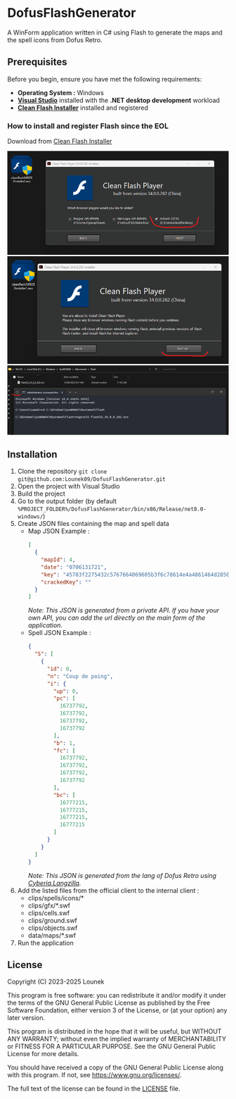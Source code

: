 # DofusFlashGenerator
A WinForm application written in C# using Flash to generate the maps and the spell icons from Dofus Retro.

## Prerequisites

Before you begin, ensure you have met the following requirements:
- **Operating System :** Windows
- **[Visual Studio](https://visualstudio.microsoft.com/fr/)** installed with the **.NET desktop development** workload
- **[Clean Flash Installer](https://gitlab.com/cleanflash/installer)** installed and registered

### How to install and register Flash since the EOL
Download from [Clean Flash Installer](https://gitlab.com/cleanflash/installer)

![setup_flash_1](/README_ressources/step1.png)
![setup_flash_2](/README_ressources/step2.png)
![setup_flash_3](/README_ressources/step3.png)

## Installation

1. Clone the repository `git clone git@github.com:Lounek09/DofusFlashGenerator.git`
2. Open the project with Visual Studio
3. Build the project 
4. Go to the output folder (by default `%PROJECT_FOLDER%/DofusFlashGenerator/bin/x86/Release/net8.0-windows/`)
5. Create JSON files containing the map and spell data
    - Map JSON Example :
        ```json
        [
          {
            "mapId": 4,
            "date": "0706131721",
            "key": "45783f2275432c5767664069605b3f6c78614e4a4861464d28503c736165793763242532355d6f264b3f7c33796552505b505140797b73307448632a34237364702532424a6b50545e7b20415f36203c40506e634560274b253242237b4332306c7a6645393c7955705d2c3474465b493369403838752532422772355f765a4d4a342a5624234e45786e67725c6878683e5f263a4a2c2c287d70267a77296a2665372056552e7a35737442556b4d573c2f52232f554054446d227960733246",
            "crackedKey": ""
          }
        ]
        ```
        *Note: This JSON is generated from a private API. If you have your own API, you can add the url directly on the main form of the application.*
    - Spell JSON Example :
        ```json
        {
          "S": [
            {
              "id": 0,
              "n": "Coup de poing",
              "i": {
                "up": 0,
                "pc": [
                  16737792,
                  16737792,
                  16737792,
                  16737792
                ],
                "b": 1,
                "fc": [
                  16737792,
                  16737792,
                  16737792,
                  16737792
                ],
                "bc": [
                  16777215,
                  16777215,
                  16777215,
                  16777215
                ]
              }
            }
          ]
        }
        ```
        *Note: This JSON is generated from the lang of Dofus Retro using [Cyberia.Langzilla](https://github.com/Lounek09/Cyberia/tree/main/Cyberia.Langzilla).*
6. Add the listed files from the official client to the internal client :
    - clips/spells/icons/*
    - clips/gfx/*.swf
    - clips/cells.swf
    - clips/ground.swf
    - clips/objects.swf
    - data/maps/*.swf
7. Run the application

## License
Copyright (C) 2023-2025 Lounek


This program is free software: you can redistribute it and/or modify
it under the terms of the GNU General Public License as published by
the Free Software Foundation, either version 3 of the License, or
(at your option) any later version.

This program is distributed in the hope that it will be useful,
but WITHOUT ANY WARRANTY; without even the implied warranty of
MERCHANTABILITY or FITNESS FOR A PARTICULAR PURPOSE. See the
GNU General Public License for more details.

You should have received a copy of the GNU General Public License
along with this program. If not, see <https://www.gnu.org/licenses/>.

The full text of the license can be found in the [LICENSE](LICENSE) file.
